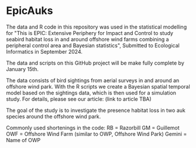 # EpicAuks

The data and R code in this repository was used in the statistical modelling for  "This is EPIC: Extensive Periphery for Impact and Control to study seabird habitat loss in and around offshore wind farms combining a peripheral control area and Bayesian statistics", Submitted to Ecological Informatics in September 2024.

The data and scripts on this GitHub project will be make fully complete by January 15th.

The data consists of bird sightings from aerial surveys in and around an offshore wind park. With the R scripts we create a Bayesian spatial temporal model based on the sightings data, which is then used for a simulation study. For details, please see our article: (link to article TBA)

The goal of the study is to investigate the presence habitat loss in two auk species around the offshore wind park.

Commonly used shortenings in the code:
RB = Razorbill
GM = Guillemot
OWF = Offshore Wind Farm (similar to OWP, Offshore Wind Park)
Gemini = Name of OWP
